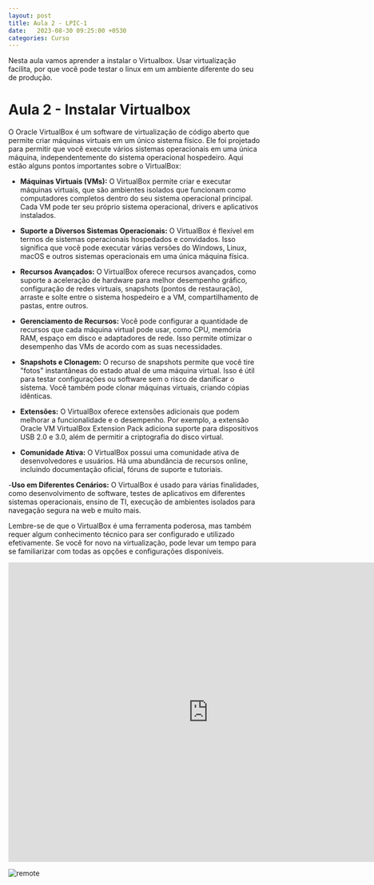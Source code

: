 ```yaml
---
layout: post
title: Aula 2 - LPIC-1
date:   2023-08-30 09:25:00 +0530
categories: Curso
---
```

Nesta aula vamos aprender a instalar o Virtualbox. Usar virtualização facilita, por que você pode testar o linux em um ambiente diferente do seu de produção.

# Aula 2 - Instalar Virtualbox

O Oracle VirtualBox é um software de virtualização de código aberto que permite criar máquinas virtuais em um único sistema físico. Ele foi projetado para permitir que você execute vários sistemas operacionais em uma única máquina, independentemente do sistema operacional hospedeiro. Aqui estão alguns pontos importantes sobre o VirtualBox:

- **Máquinas Virtuais (VMs):** O VirtualBox permite criar e executar máquinas virtuais, que são ambientes isolados que funcionam como computadores completos dentro do seu sistema operacional principal. Cada VM pode ter seu próprio sistema operacional, drivers e aplicativos instalados.

- **Suporte a Diversos Sistemas Operacionais:** O VirtualBox é flexível em termos de sistemas operacionais hospedados e convidados. Isso significa que você pode executar várias versões do Windows, Linux, macOS e outros sistemas operacionais em uma única máquina física.

- **Recursos Avançados:** O VirtualBox oferece recursos avançados, como suporte a aceleração de hardware para melhor desempenho gráfico, configuração de redes virtuais, snapshots (pontos de restauração), arraste e solte entre o sistema hospedeiro e a VM, compartilhamento de pastas, entre outros.

- **Gerenciamento de Recursos:** Você pode configurar a quantidade de recursos que cada máquina virtual pode usar, como CPU, memória RAM, espaço em disco e adaptadores de rede. Isso permite otimizar o desempenho das VMs de acordo com as suas necessidades.

- **Snapshots e Clonagem:** O recurso de snapshots permite que você tire "fotos" instantâneas do estado atual de uma máquina virtual. Isso é útil para testar configurações ou software sem o risco de danificar o sistema. Você também pode clonar máquinas virtuais, criando cópias idênticas.

- **Extensões:** O VirtualBox oferece extensões adicionais que podem melhorar a funcionalidade e o desempenho. Por exemplo, a extensão Oracle VM VirtualBox Extension Pack adiciona suporte para dispositivos USB 2.0 e 3.0, além de permitir a criptografia do disco virtual.

- **Comunidade Ativa:** O VirtualBox possui uma comunidade ativa de desenvolvedores e usuários. Há uma abundância de recursos online, incluindo documentação oficial, fóruns de suporte e tutoriais.

-**Uso em Diferentes Cenários:** O VirtualBox é usado para várias finalidades, como desenvolvimento de software, testes de aplicativos em diferentes sistemas operacionais, ensino de TI, execução de ambientes isolados para navegação segura na web e muito mais.

Lembre-se de que o VirtualBox é uma ferramenta poderosa, mas também requer algum conhecimento técnico para ser configurado e utilizado efetivamente. Se você for novo na virtualização, pode levar um tempo para se familiarizar com todas as opções e configurações disponíveis.

<iframe width="800" height="600" src="https://www.youtube.com/embed/JBLe51_cbTM?list=PL0IggKUxTGp0TIQr2sZZ4QrGqGstrRnFd" title="Aula 2 - Curso LPIC-1 101 - Virtualização" frameborder="0" allow="accelerometer; autoplay; clipboard-write; encrypted-media; gyroscope; picture-in-picture; web-share" allowfullscreen></iframe>




![remote](https://profjulianoramos.github.io/linux/blog/images/proxima.png)


